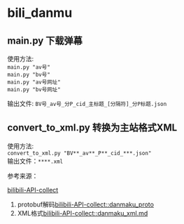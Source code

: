 # bili_danmu

## main.py 下载弹幕
使用方法:  
`main.py "av号"`  
`main.py "bv号"`  
`main.py "av号网址"`  
`main.py "bv号网址"`  

输出文件: `BV号_av号_分P_cid_主标题_[分隔符]_分P标题.json`  

## convert_to_xml.py 转换为主站格式XML
使用方法:  
`convert_to_xml.py "BV**_av**_P**_cid_***.json"`  
输出文件：`****.xml`  

参考来源：  

[bilibili-API-collect]( https://github.com/SocialSisterYi/bilibili-API-collect )
1.	protobuf解码[bilibili-API-collect::danmaku_proto]( https://github.com/SocialSisterYi/bilibili-API-collect/danmaku/danmaku_proto.md )
2.	XML格式[bilibili-API-collect::danmaku_xml.md]( https://github.com/SocialSisterYi/bilibili-API-collect/danmaku/danmaku_xml.md )